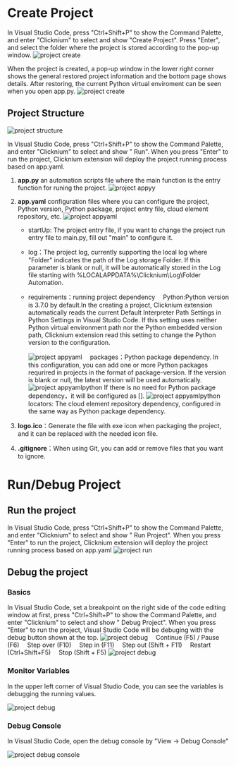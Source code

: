 # Create Project

In Visual Studio Code, press "Ctrl+Shift+P" to show the Command Palette, and enter "Clicknium" to select and show "Create Project". Press "Enter", and select the folder where the project is stored according to the pop-up window. 
![project create](D:\Repos\ClickCorp\clicknium-docs\doc\img\create_project.gif)

When the project is created, a pop-up window in the lower right corner shows the general restored project information and the bottom page shows details. After restoring, the current Python virtual enviroment can be seen when you open app.py.
![project create](../img/create_project_apppy_env.png)

## Project Structure

![project structure](../img/create_project_1.png)

In Visual Studio Code, press "Ctrl+Shift+P" to show the Command Palette, and enter "Clicknium" to select and show " Run". When you press "Enter" to run the project, Clicknium extension will deploy the project running process based on app.yaml.

1. **app.py** an automation scripts file where the main function is the entry function for runing the project.
   ![project appyy](../img/create_project_apppy.png)

2. **app.yaml** configuration files where you can configure the project, Python version, Python package, project entry file, cloud element repository, etc.
   ![project appyaml](../img/create_project_appyaml.png)
   
   - startUp: The project entry file, if you want to change the project run entry file to main.py, fill out "main" to configure it.
   
   - log：The project log, currently supporting the local log where "Folder" indicates the path of the Log storage Folder. If this parameter is  blank or null, it will be automatically stored in the Log file starting with %LOCALAPPDATA%\Clicknium\Log\Folder Automation.
   
   - requirements：running project dependency
     &emsp;Python:Python version is 3.7.0 by default.In the creating a project, Clicknium extension automatically reads the current Default Interpreter Path Settings in Python Settings in Visual Studio Code. If this setting uses neither Python virtual environment path nor the Python embedded version path, Clicknium extension read this setting to change the Python version to the configuration. 
     
     ![project appyaml](../img/create_project_appyaml_python_config.png)
     &emsp;packages：Python package dependency. In this configuration, you can add one or more Python packages requrired in projects in the format of package-version. If the version is blank or null, the latest version will be used automatically.
     ![project appyamlpython](../img/create_project_appyaml_python.png)
     If there is no need for  Python package dependency，it will be configured as [].
     ![project appyamlpython](../img/create_project_appyaml_python_clear.png)
     &emsp;locators: The cloud element repository dependency, configured in the same way as Python package dependency.

3. **logo.ico**：Generate the file with exe icon when packaging the project, and it can be replaced with the needed icon file.

4. **.gitignore**：When using Git, you can add or remove files that you want to ignore.

# Run/Debug Project

## Run the project

In Visual Studio Code, press "Ctrl+Shift+P" to show the Command Palette, and enter "Clicknium" to select and show " Run Project". When you press "Enter" to run the project, Clicknium extension will deploy the project running process based on app.yaml
![project run](../img/run_project.gif) 

## Debug the project

### Basics

In Visual Studio Code, set a breakpoint on the right side of the code editing window at first,
press "Ctrl+Shift+P" to show the Command Palette, and enter "Clicknium" to select and show " Debug Project". When you press "Enter" to run the project, Visual Studio Code will be debuging with the debug button shown at the top. 
![project debug](../img/debug_project_3.png)
&emsp;Continue (F5) / Pause (F6)
&emsp;Step over (F10)
&emsp;Step in (F11)
&emsp;Step out (Shift + F11)
&emsp;Restart (Ctrl+Shift+F5)
&emsp;Stop (Shift + F5)
![project debug](../img/debug_project.gif)

### Monitor Variables

In the upper left corner of Visual Studio Code, you can see the variables is debugging the running values.

![project debug](../img/debug_project_1.png)

### Debug Console

In Visual Studio Code, open the debug console by "View -> Debug Console" 

![project debug console](../img/debug_project_2.png)